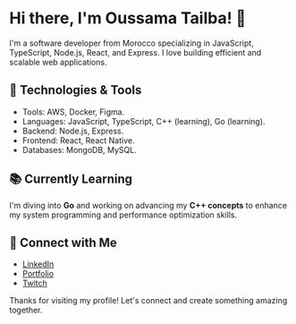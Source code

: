 # Hi there, I'm Oussama Tailba! 👋
I'm a software developer from Morocco specializing in JavaScript, TypeScript, Node.js, React, and Express. I love building efficient and scalable web applications.

## 🚀 Technologies & Tools
- Tools: AWS, Docker, Figma. 
- Languages: JavaScript, TypeScript, C++ (learning), Go (learning).
- Backend: Node.js, Express.
- Frontend: React, React Native.
- Databases: MongoDB, MySQL.

## 📚 Currently Learning  
I'm diving into **Go** and working on advancing my **C++ concepts** to enhance my system programming and performance optimization skills.  

## 💬 Connect with Me  
- <a href="https://www.linkedin.com/in/oussamatailba/" target="_blank">LinkedIn</a>  
- <a href="http://portfolio.ousta.dev/" target="_blank">Portfolio</a>  
- <a href="https://www.twitch.tv/oussta6" target="_blank">Twitch</a>

Thanks for visiting my profile! Let's connect and create something amazing together.
